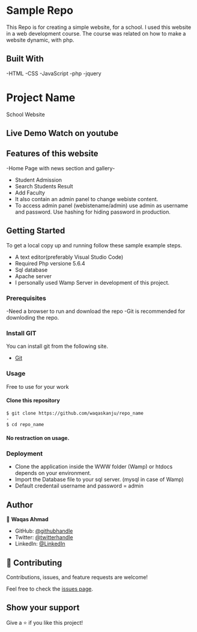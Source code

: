 # Sample Repo

This Repo is for creating a simple website, for a school. I used this website in a web development course. The course was related on how to make a website
dynamic, with php.

## Built With

-HTML
-CSS
-JavaScript
-php
-jquery

# Project Name

School Website

## Live Demo Watch on youtube

## Features of this website
-Home Page with news section and gallery-
- Student Admission
- Search Students Result
- Add Faculty
- It also contain an admin panel to change webiste content. 
- To access admin panel (webistename/admin) use admin as username and password. Use hashing for hiding password in production.


## Getting Started

To get a local copy up and running follow these sample example steps.

- A text editor(preferably Visual Studio Code)
- Required Php versione 5.6.4
- Sql database
- Apache server
- I personally used Wamp Server in development of this project. 

### Prerequisites

-Need a browser to run and download the repo
-Git is recommended for downloding the repo.

### Install GIT

You can install git from the following site.
  -  [Git](https://git-scm.com/downloads)

### Usage
Free to use for your work

#### Clone this repository

```bash
$ git clone https://github.com/waqaskanju/repo_name
- 
$ cd repo_name

```
#### No restraction  on usage.


### Deployment

- Clone the application inside the WWW folder (Wamp) or htdocs depends on your environment.
- Import the Database file to your sql server. (mysql in case of Wamp)
- Default credentail username and password = admin

## Author

👤 **Waqas Ahmad**

- GitHub: [@githubhandle](https://github.com/waqaskanju)
- Twitter: [@twitterhandle](https://twitter.com/waqaskanju)
- LinkedIn: [@LinkedIn](https://linkedin.com/in/waqaskanju)

## 🤝 Contributing

Contributions, issues, and feature requests are welcome!

Feel free to check the [issues page](../../issues/).

## Show your support

Give a ⭐️ if you like this project!
